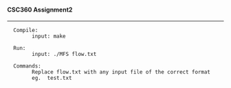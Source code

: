 
#### CSC360  Assignment2
----
      Compile:
            input: make
            
      Run:  
            input: ./MFS flow.txt
            
      Commands:
            Replace flow.txt with any input file of the correct format
            eg.  test.txt

